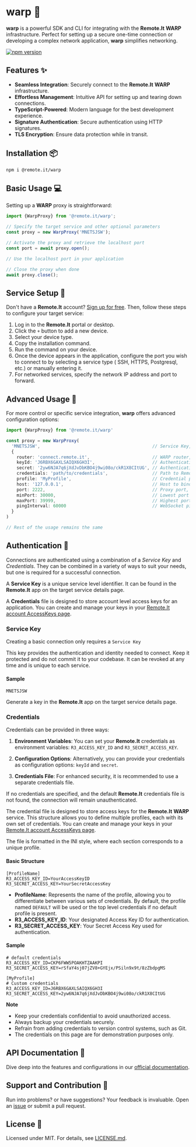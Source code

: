 # warp :rocket:

**warp** is a powerful SDK and CLI for integrating with the **Remote.It** **WARP** infrastructure. Perfect
for setting up a secure one-time connection or developing a complex network application, **warp** simplifies networking.

[![npm version](https://badge.fury.io/js/%40remote.it%2Fwarp.svg)](https://www.npmjs.com/package/@remote.it/warp)

## Features :sparkles:

- **Seamless Integration**: Securely connect to the **Remote.It** **WARP** infrastructure.
- **Effortless Management**: Intuitive API for setting up and tearing down connections.
- **TypeScript-Powered**: Modern language for the best development experience.
- **Signature Authentication**: Secure authentication using HTTP signatures.
- **TLS Encryption**: Ensure data protection while in transit.

## Installation :package:

```shell
npm i @remote.it/warp
```

## Basic Usage :computer:

Setting up a **WARP** proxy is straightforward:

```typescript
import {WarpProxy} from '@remote.it/warp';

// Specify the target service and other optional parameters
const proxy = new WarpProxy('MNETSJSW');

// Activate the proxy and retrieve the localhost port
const port = await proxy.open();

// Use the localhost port in your application

// Close the proxy when done
await proxy.close();
```

## Service Setup :dart:

Don't have a **Remote.It** account? [Sign up for free](https://app.**Remote.It**/#/sign-up). Then, follow these steps to
configure your target service:

1. Log in to the **Remote.It** portal or desktop.
2. Click the `+` button to add a new device.
3. Select your device type.
4. Copy the installation command.
5. Run the command on your device.
6. Once the device appears in the application, configure the port you wish to connect to by selecting a service type (
   SSH,
   HTTPS, Postgresql, etc.) or manually entering it.
7. For networked services, specify the network IP address and port to forward.

## Advanced Usage :wrench:

For more control or specific service integration, **warp** offers advanced configuration options:

```typescript
import {WarpProxy} from '@remote.it/warp'

const proxy = new WarpProxy(
  'MNETSJSW',                                           // Service Key, required
  {
    router: 'connect.remote.it',                        // WARP router, defaults to 'connect.remote.it'
    keyId: 'J6RBX6GAXLSAIQX6GH3I',                      // Authentication key ID, defaults to process.env.R3_ACCESS_KEY_ID
    secret: '2yw6NJA7q6jXdJvDbKBO4j9wi08o/ckR1X8CItUG', // Authentication secret, defaults to process.env.R3_SECRET_ACCESS_KEY
    credentials: 'path/to/credentials',                 // Path to Remote.It credentials file, defaults to ~/.remoteit/credentials
    profile: 'MyProfile',                               // Credential profile name to use, defaults to 'DEFAULT'
    host: '127.0.0.1',                                  // Host to bind to, defaults to '127.0.0.1'
    port: 2222,                                         // Proxy port, defaults to first available port in the range below
    minPort: 30000,                                     // Lowest port for available port search, defaults to 30000
    maxPort: 39999,                                     // Highest port for available port search, defaults to 39999
    pingInterval: 60000                                 // WebSocket ping interval, defaults to 60000 ms
  }
)

// Rest of the usage remains the same
```

## Authentication :key:

Connections are authenticated using a combination of a _Service Key_ and _Credentials_. They can be combined in a
variety of ways to suit your needs, but one is required for a successful connection.

A **Service Key** is a unique service level identifier. It can be found in the **Remote.It** app on the target service
details page.

A **Credentials** file is designed to store account level access keys for an application. You can create and manage your
keys in your [Remote.It account AccessKeys page](https://link.remote.it/credentials).

### Service Key

Creating a basic connection only requires a `Service Key`

This key provides the authentication and identity needed to connect. Keep it protected and do not commit it to your
codebase. It can be revoked at any time and is unique to each service.

#### Sample

```
MNETSJSW
```

Generate a key in the **Remote.It** app on the target service details page.

### Credentials

Credentials can be provided in three ways:

1. **Environment Variables**: You can set your **Remote.It** credentials as environment variables: `R3_ACCESS_KEY_ID`
   and `R3_SECRET_ACCESS_KEY`.

2. **Configuration Options**: Alternatively, you can provide your credentials as configuration options: `keyId`
   and `secret`.

3. **Credentials File**: For enhanced security, it is recommended to use a separate credentials file.

If no credentials are specified, and the default **Remote.It** credentials file is not found, the connection will remain
unauthenticated.

The credential file is designed to store access keys for the **Remote.It** **WARP** service. This structure allows you
to define
multiple profiles, each with its own set of credentials. You can create and manage your keys in
your [Remote.It account AccessKeys page](https://link.remote.it/credentials).

The file is formatted in the INI style, where each section corresponds to a unique profile.

#### Basic Structure

```credentials
[ProfileName]
R3_ACCESS_KEY_ID=YourAccessKeyID
R3_SECRET_ACCESS_KEY=YourSecretAccessKey
```

- **ProfileName**: Represents the name of the profile, allowing you to differentiate between various sets of
  credentials. By default, the profile named `DEFAULT` will be used or the top level credentials if no default profile
  is present.
- **R3_ACCESS_KEY_ID**: Your designated Access Key ID for authentication.
- **R3_SECRET_ACCESS_KEY**: Your Secret Access Key used for authentication.

#### Sample

```credentials
# default credentials
R3_ACCESS_KEY_ID=CKP6FWW5POAKHTZAAKPI
R3_SECRET_ACCESS_KEY=rSfaY4sj07jZV8+GYEjx/PSiln9x9t/8zZbdpgMS

[MyProfile]
# Custom credentials
R3_ACCESS_KEY_ID=J6RBX6GAXLSAIQX6GH3I
R3_SECRET_ACCESS_KEY=2yw6NJA7q6jXdJvDbKBO4j9wi08o/ckR1X8CItUG
```

**Note**

- Keep your credentials confidential to avoid unauthorized access.
- Always backup your credentials securely.
- Refrain from adding credentials to version control systems, such as Git.
- The credentials on this page are for demonstration purposes only.

## API Documentation :book:

Dive deep into the features and configurations in our [official documentation](https://github.com/remoteit/warp-js).

## Support and Contribution :raising_hand:

Run into problems? or have suggestions? Your feedback is invaluable. Open
an [issue](https://github.com/remoteit/warp-js/issues) or submit a pull request.

## License :page_facing_up:

Licensed under MIT. For details, see [LICENSE.md](LICENSE.md).
